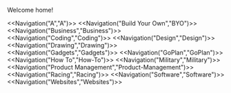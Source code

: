 Welcome home!

<<Navigation("A","A")>>
<<Navigation("Build Your Own","BYO")>>
<<Navigation("Business","Business")>>
<<Navigation("Coding","Coding")>>
<<Navigation("Design","Design")>>
<<Navigation("Drawing","Drawing")>>
<<Navigation("Gadgets","Gadgets")>>
<<Navigation("GoPlan","GoPlan")>>
<<Navigation("How To","How-To")>>
<<Navigation("Military","Military")>>
<<Navigation("Product Management","Product-Management")>>
<<Navigation("Racing","Racing")>>
<<Navigation("Software","Software")>>
<<Navigation("Websites","Websites")>>
